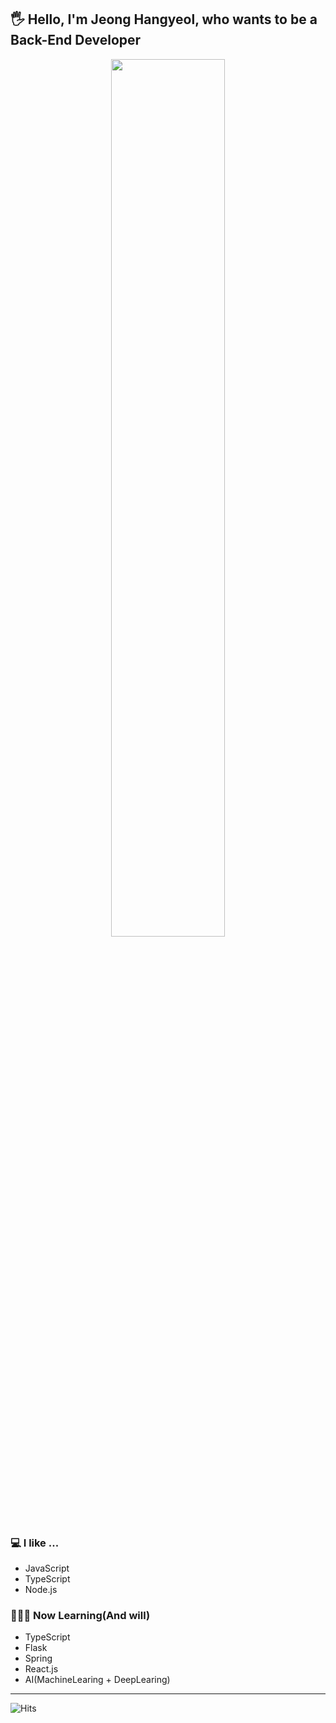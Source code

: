 ## 🖐 Hello, I'm Jeong Hangyeol, who wants to be a Back-End Developer
<div style = "text-align : center"><img width = "60%" src = "https://user-images.githubusercontent.com/41174265/110336953-b5cd0b00-8068-11eb-93da-0f44de7a0e05.png"></div>

<!--[![Top Langs](https://github-readme-stats.vercel.app/api/top-langs/?username=anuraghazra&layout=compact)](https://github.com/hangyeol0531)<br> -->

### 💻 I like ...
<ul>
 <li>JavaScript</li>
 <li>TypeScript</li>
 <li>Node.js</li>
</ul>

### 👨🏻‍💻 Now Learning(And will)<br>
<ul>
 <li>TypeScript</li>
 <li>Flask</li>
 <li>Spring</li>
 <li>React.js</li>
 <li>AI(MachineLearing + DeepLearing)</li>
</ul>
<hr>

![Hits](https://hits.seeyoufarm.com/api/count/incr/badge.svg?url=https%3A%2F%2Fgithub.com%2Fhangyeol0531&count_bg=%2379C83D&title_bg=%23555555&icon=&icon_color=%23E7E7E7&title=hits&edge_flat=false)
